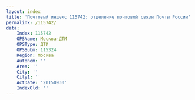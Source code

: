 ```yaml
---
layout: index
title: 'Почтовый индекс 115742: отделение почтовой связи Почты России'
permalink: /115742/
data:
    Index: 115742
    OPSName: Москва-ДТИ
    OPSType: ДТИ
    OPSSubm: 115324
    Region: Москва
    Autonom: ''
    Area: ''
    City: ''
    City1: ''
    ActDate: '20150930'
    IndexOld: ''
---
```

